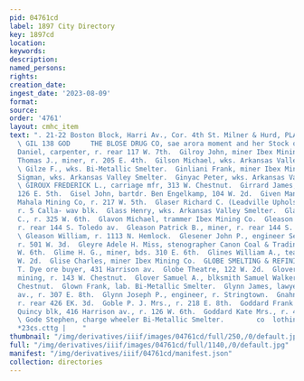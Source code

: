 ```yaml
---
pid: 04761cd
label: 1897 City Directory
key: 1897cd
location: 
keywords: 
description: 
named_persons: 
rights: 
creation_date: 
ingest_date: '2023-08-09'
format: 
source: 
order: '4761'
layout: cmhc_item
text: ". 21-22 Boston Block, Harri Av., Cor. 4th St. Milner & Hurd, PLATE GLASS INSURANCE.
  \ GIL 138 GOD     THE BLOSE DRUG CO, sae arora moment and her Stock of Drugs  Gilroy
  Daniel, carpenter, r. rear 117 W. 7th.  Gilroy John, miner Ibex Mining Co.  Gilroy
  Thomas J., miner, r. 205 E. 4th.  Gilson Michael, wks. Arkansas Valley Smelter.
  \ Gilze F., wks. Bi-Metallic Smelter.  Ginliani Frank, miner Ibex Mining Co.  Ginter
  Sigman, wks. Arkansas Valley Smelter.  Ginyac Peter, wks. Arkansas Valley Smelter.
  \ GIROUX FREDERICK L., carriage mfr, 313 W. Chestnut.  Girrard James, miner, bds.
  126 E. 5th.  Gisel John, bartdr. Ben Engelkamp, 104 W. 2d.  Given Mansfield, miner
  Mahala Mining Co, r. 217 W. 5th.  Glaser Richard C. (Leadville Upholstery Co.),
  r. 5 Calla- wav blk.  Glass Henry, wks. Arkansas Valley Smelter.  Glauner Louis
  C., r. 325 W. 6th.  Glavon Michael, trammer Ibex Mining Co.  Gleason Edward, miner,
  r. rear 144 S. Toledo av.  Gleason Patrick B., miner, r. rear 144 S. Toledo av.
  \ Gleason William, r. 1113 N. Hemlock.  Glesener John P., engineer Sedalia Mine,
  r. 501 W. 3d.  Gleyre Adele H. Miss, stenographer Canon Coal & Trading Co., r. 318
  W. 6th.  Glime H. G., miner, bds. 310 E. 6th.  Glines William A., teamster, r. 428
  W. 2d.  Glise Charles, miner Ibex Mining Co.  GLOBE SMELTING & REFINING CO., Clarence
  T. Dye ore buyer, 431 Harrison av.  Globe Theatre, 122 W. 2d.  Glover Harry W.,
  mining, r. 143 W. Chestnut.  Glover Samuel A., blksmith Samuel Walker, r. 143 W.
  Chestnut.  Glown Frank, lab. Bi-Metallic Smelter.  Glynn James, lawyer, 607 Harrison
  av., r. 307 E. 8th.  Glynn Joseph P., engineer, r. Stringtown.  Gnahn John W., painter,
  r. rear 426 EK. 3d.  Goble P. J. Mrs., r. 218 E. 8th.  Goddard Frank M., lawyer
  Quincy blk, 416 Harrison av., r. 126 W. 6th.  Goddard Kate Mrs., r. 407 E. 5th.
  \ Gode Stephen, charge wheeler Bi-Metallic Smelter.        co  lothing & Men’s Furnishings
  *23¢s.cttg |    "
thumbnail: "/img/derivatives/iiif/images/04761cd/full/250,/0/default.jpg"
full: "/img/derivatives/iiif/images/04761cd/full/1140,/0/default.jpg"
manifest: "/img/derivatives/iiif/04761cd/manifest.json"
collection: directories
---
```

